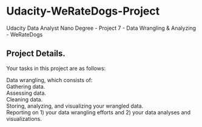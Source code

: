 # Udacity-WeRateDogs-Project
Udacity Data Analyst Nano Degree - Project 7 - Data Wrangling &amp; Analyzing - WeRateDogs

## Project Details.  

Your tasks in this project are as follows:   

Data wrangling, which consists of:   
Gathering data.  
Assessing data.  
Cleaning data.  
Storing, analyzing, and visualizing your wrangled data.  
Reporting on 1) your data wrangling efforts and 2) your data analyses and visualizations.  
